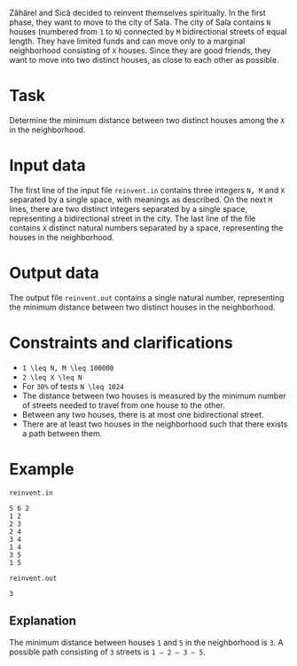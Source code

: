 Zăhărel and Sică decided to reinvent themselves spiritually. In the first phase, they want to move to the city of Sala. The city of Sala contains `N` houses (numbered from `1` to `N`) connected by `M` bidirectional streets of equal length. They have limited funds and can move only to a marginal neighborhood consisting of `X` houses. Since they are good friends, they want to move into two distinct houses, as close to each other as possible.

# Task
Determine the minimum distance between two distinct houses among the `X` in the neighborhood.

# Input data
The first line of the input file `reinvent.in` contains three integers `N, M` and `X` separated by a single space, with meanings as described. On the next `M` lines, there are two distinct integers separated by a single space, representing a bidirectional street in the city. The last line of the file contains `X` distinct natural numbers separated by a space, representing the houses in the neighborhood.

# Output data
The output file `reinvent.out` contains a single natural number, representing the minimum distance between two distinct houses in the neighborhood.

# Constraints and clarifications
* `1 \leq N, M \leq 100000`
* `2 \leq X \leq N`
* For `30%` of tests `N \leq 1024`
* The distance between two houses is measured by the minimum number of streets needed to travel from one house to the other.
* Between any two houses, there is at most one bidirectional street.
* There are at least two houses in the neighborhood such that there exists a path between them.

# Example

`reinvent.in`
```
5 6 2
1 2
2 3
2 4
3 4
1 4
3 5
1 5
```

`reinvent.out`
```
3
```

Explanation
---

The minimum distance between houses `1` and `5` in the neighborhood is `3`. A possible path consisting of `3` streets is `1 – 2 – 3 – 5`.